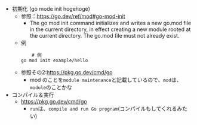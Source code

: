 - 初期化 (go mode init hogehoge)  
    - 参照：https://go.dev/ref/mod#go-mod-init  
        - The go mod init command initializes and writes a new go.mod file in the current directory, in effect creating a new module rooted at the current directory. The go.mod file must not already exist.  
    - 例  
        ```
            # 例
        go mod init example/hello
        ```
    - 参照その2:https://pkg.go.dev/cmd/go  
        - mod のことを`module maintenance`と記載しているので、`mod`は、`module`のことかな
- コンパイル＆実行  
    - https://pkg.go.dev/cmd/go  
        - `run`は、`compile and run Go program`(コンパイルもしてくれるみたい)  
